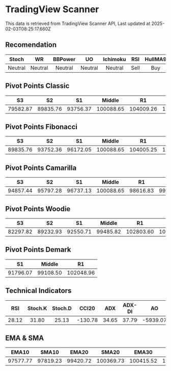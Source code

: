 # TradingView Scanner
This data is retrieved from TradingView Scanner API, Last updated at 2025-02-03T08:25:17.660Z

## Recomendation
| Stoch | WR | BBPower | UO | Ichimoku | RSI | HullMA9 |
| :---: | :---: | :---: | :---: | :---: | :---: | :---: |
| Neutral | Neutral | Neutral | Neutral | Neutral | Sell | Buy |

## Pivot Points Classic
| S3 | S2 | S1 | Middle | R1 | R2 | R3 |
| :---: | :---: | :---: | :---: | :---: | :---: | :---: |
| 79582.87 | 89835.76 | 93756.37 | 100088.65 | 104009.26 | 110341.54 | 120594.43 |

## Pivot Points Fibonacci
| S3 | S2 | S1 | Middle | R1 | R2 | R3 |
| :---: | :---: | :---: | :---: | :---: | :---: | :---: |
| 89835.76 | 93752.36 | 96172.05 | 100088.65 | 104005.25 | 106424.94 | 110341.54 |

## Pivot Points Camarilla
| S3 | S2 | S1 | Middle | R1 | R2 | R3 |
| :---: | :---: | :---: | :---: | :---: | :---: | :---: |
| 94857.44 | 95797.28 | 96737.13 | 100088.65 | 98616.83 | 99556.68 | 100496.52 |

## Pivot Points Woodie
| S3 | S2 | S1 | Middle | R1 | R2 | R3 |
| :---: | :---: | :---: | :---: | :---: | :---: | :---: |
| 82297.82 | 89232.93 | 92550.71 | 99485.82 | 102803.60 | 109738.71 | 113056.49 |

## Pivot Points Demark
| S1 | Middle | R1 |
| :---: | :---: | :---: |
| 91796.07 | 99108.50 | 102048.96 |

## Technical Indicators
| RSI | Stoch.K | Stoch.D | CCI20 | ADX | ADX-DI | AO | Mom | MACD | MACD | W.R | HullMA9 |
| :---: | :---: | :---: | :---: | :---: | :---: | :---: | :---: | :---: | :---: | :---: | :---: |
| 28.12 | 31.80 | 25.13 | -130.78 | 34.65 | 37.79 | -5939.07 | -6286.83 | -2032.00 | -1382.93 | -63.81 | 94242.78 |

## EMA & SMA
| EMA10 | SMA10 | EMA20 | SMA20 | EMA30 | SMA30 | EMA50 | SMA50 | EMA100 | SMA100 | EMA200 | SMA200 |
| :---: | :---: | :---: | :---: | :---: | :---: | :---: | :---: | :---: | :---: | :---: | :---: |
| 97577.77 | 97819.23 | 99420.72 | 100369.73 | 100415.52 | 101750.99 | 101367.30 | 101974.52 | 101607.59 | 103180.56 | 100419.27 | 99963.95 |